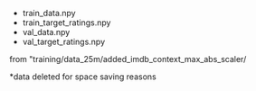 * train_data.npy
* train_target_ratings.npy
* val_data.npy
* val_target_ratings.npy

from "training/data_25m/added_imdb_context_max_abs_scaler/

*data deleted for space saving reasons